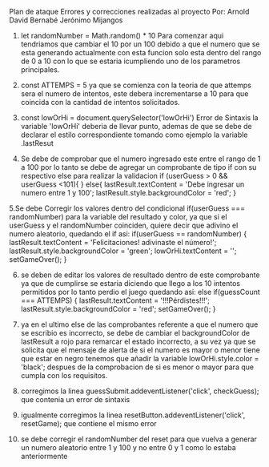 Plan de ataque 
Errores y correcciones realizadas al proyecto
Por: Arnold David Bernabé Jerónimo Mijangos

1. let randomNumber = Math.random() * 10
Para comenzar aqui tendriamos que cambiar el 10 por un 100 debido a que el numero que se esta generando actualmente con esta funcion solo esta dentro del
rango de 0 a 10 con lo que se estaria icumpliendo uno de los parametros principales.

2. const ATTEMPS = 5
ya que se comienza con la teoria de que attemps sera el numero de intentos, este debera incrementarse a 10 para que coincida con la cantidad de
intentos solicitados.

3. const lowOrHi = document.querySelector('lowOrHi')
Error de Sintaxis la variable 'lowOrHi' deberia de llevar punto, ademas de que se debe de declarar el estilo correspondiente tomando como ejemplo la 
variable .lastResut

4. Se debe de comprobar que el numero ingresado este entre el rango de 1 a 100 por lo tanto se debe de agregar un comprobante de tipo if con su respectivo 
else para realizar la validacion
if (userGuess > 0 && userGuess <101){
}
else{
  lastResult.textContent = 'Debe ingresar un numero entre 1 y 100';
  lastResult.style.backgroundColor = 'red';
}

5.Se debe Corregir los valores dentro del condicional if(userGuess === randomNumber) para la variable del resultado y color, ya que si el userGuess y 
el randomNumber coinciden, quiere decir que adivino el numero aleatorio, quedando el if asi:
    if(userGuess == randomNumber) {
      lastResult.textContent = 'Felicitaciones! adivinaste el número!';
      lastResult.style.backgroundColor = 'green';
      lowOrHi.textContent = '';
      setGameOver();
    }

6. se deben de editar los valores de resultado dentro de este comprobante ya que de cumplirse se estaria diciendo que llego a los 10 intentos permitidos por lo tanto perdio el juego quedando asi:
 else if(guessCount === ATTEMPS) {
      lastResult.textContent = '!!!Pérdistes!!!';
      lastResult.style.backgroundColor = 'red';
      setGameOver();
}

7. ya en el ultimo else de las comprobantes referente a que el numero que se escribio es incorrecto, se debe de cambiar el backgroundColor de lastResult
a rojo para remarcar el estado incorrecto, a su vez ya que se solicita que el mensaje de alerta de si el numero es mayor o menor tiene que estar en negro 
tenemos que añadir la variable lowOrHi.style.color = 'black'; despues de la comprobacion de si es menor o mayor para que cumpla con los requisitos.


8. corregimos la linea guessSubmit.addeventListener('click', checkGuess); que contenia un error de sintaxis 

9. igualmente corregimos la linea resetButton.addeventListener('click', resetGame); que contiene el mismo error

10. se debe corregir el randomNumber del reset para que vuelva a generar un numero aleatorio entre 1 y 100 y no entre 0 y 1 como lo estaba anteriormente
